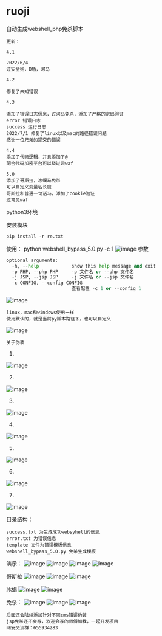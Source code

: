 # ruoji

自动生成webshell_php免杀脚本

```
更新：

4.1

2022/6/4
过安全狗，D盾，河马

4.2

修复了未知错误

4.3

添加了错误日志信息，过河马免杀，添加了严格的密码验证
error 错误日志
success 运行日志
2022/7/1 修复了linux以及mac的路径错误问题
感谢一位兄弟的提交的错误

4.4
添加了代码逻辑，并且添加了@
配合代码加密平台可以绕过云waf

5.0
添加了哥斯拉，冰蝎马免杀
可以自定义变量名长度
哥斯拉和普通一句话马，添加了cookie验证
过常见waf
```

python3环境

安装模块

```python
pip install -r re.txt
```

使用：
python webshell_bypass_5.0.py -c 1
![image](https://user-images.githubusercontent.com/79234113/193225758-62377026-3a78-4601-9582-e05b81a58642.png)
参数

```python
optional arguments:
  -h, --help            show this help message and exit
  -p PHP, --php PHP     -p 文件名 or --php 文件名
  -j JSP, --jsp JSP     -j 文件名 or --jsp 文件名
  -c CONFIG, --config CONFIG
                        查看配置 -c 1 or --config 1
```

![image](https://user-images.githubusercontent.com/79234113/193223356-7a4e64e9-812b-4c32-bd95-4230a3b77044.png)


```
linux，mac和windows使用一样
使用默认的，就是当前py脚本路径下，也可以自定义
```

![image](https://user-images.githubusercontent.com/79234113/193223356-7a4e64e9-812b-4c32-bd95-4230a3b77044.png)

```
关于伪装
```

1.
![image](https://user-images.githubusercontent.com/79234113/171996466-95b63d3b-f40e-4c71-a615-b76ccf87d25f.png)

2.
![image](https://user-images.githubusercontent.com/79234113/171996472-9204ddf7-ca87-435a-9a7b-671307c3011d.png)

3.
![image](https://user-images.githubusercontent.com/79234113/171996475-bbbca0e7-f822-4977-b7bb-78ed47a63cec.png)

4.
![image](https://user-images.githubusercontent.com/79234113/171996485-eeeff904-637c-482b-8492-c8a1f490a046.png)

5.
![image](https://user-images.githubusercontent.com/79234113/171996490-fe556bef-7975-4c75-a33a-41eabf4253fd.png)

6.
![image](https://user-images.githubusercontent.com/79234113/171996496-5f812b80-573b-4bef-acca-3789d9adaecb.png)

7.
![image](https://user-images.githubusercontent.com/79234113/171996504-46c5c204-91a9-4f48-8c00-57e3180b7164.png)



目录结构：
```
success.txt 为生成成功websyhell的信息
error.txt 为错误信息
template 文件为错误模板信息
webshell_bypass_5.0.py 免杀生成模板
```




演示：
![image](https://user-images.githubusercontent.com/79234113/193223918-fa4e9857-bea4-4b47-943a-8e17e95f798a.png)
![image](https://user-images.githubusercontent.com/79234113/193223990-daefd0bb-cd8d-44f2-8d81-bebb4b31fc98.png)
![image](https://user-images.githubusercontent.com/79234113/193224017-edcc82db-fa27-4f7e-8de1-7ac628635b09.png)
![image](https://user-images.githubusercontent.com/79234113/193224058-363e57c2-7c57-4872-941e-ba4a034aa0d5.png)

哥斯拉
![image](https://user-images.githubusercontent.com/79234113/193224744-be77cc07-964c-4c15-b5b7-4674d1e1108c.png)
![image](https://user-images.githubusercontent.com/79234113/193224816-d1cc1f99-afb5-41b3-92dc-3b690779b5ce.png)
![image](https://user-images.githubusercontent.com/79234113/193225152-7140993c-9ae0-4c2a-9ced-5705a514a1b9.png)

冰蝎
![image](https://user-images.githubusercontent.com/79234113/193225423-baf0d469-9bd3-43ee-9967-a1cdb7dfd375.png)
![image](https://user-images.githubusercontent.com/79234113/193225458-3e2d97c9-5013-435d-a8ac-ae9dcef7f952.png)

免杀：
![image](https://user-images.githubusercontent.com/79234113/193227286-b036c421-aa63-4370-8140-36c5dfc5018b.png)
![image](https://user-images.githubusercontent.com/79234113/193227305-7de1f5fd-1fcc-4862-b1b6-bb9623df2160.png)
![image](https://user-images.githubusercontent.com/79234113/193227431-8364ff49-821e-4fd2-a9bd-1ebaf36f3c41.png)


```
后面还会陆续添加针对不同cms错误伪装
jsp免杀还不会写，欢迎会写的师傅加我，一起开发项目
网安交流群：655934283
```


